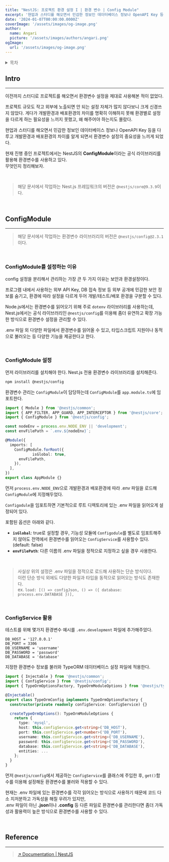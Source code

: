 ```yaml
---
title: "NestJS: 프로젝트 환경 설정 I | 환경 변수 | Config Module"
excerpt: '현업과 스터디를 해오면서 민감한 정보인 데이터베이스 정보나 OpenAPI Key 등을 다루고 개발환경과 배포환경의 차이를 알게 되면서 환경변수 설정의 중요성을 느끼게 되었다. 현재 진행 중인 프로젝트에서는 NestJS의 **ConfigModule**이라는 공식 라이브러리를 활용해 환경변수를 사용하고 있다. 무엇인지 정리해보자.'
date: '2024-01-07T00:00:00.0000Z'
coverImage: '/assets/images/og-image.png'
author:
  name: Angari
  picture: '/assets/images/authors/angari.png'
ogImage:
  url: '/assets/images/og-image.png'
---
```


<details style="color: dimgrey;">
  <summary style="font-weight: 500;">목차</summary>
  <div>

##### **Swagger**

- Swagger 설정을 하는 이유
- Swagger 설정
- Swagger 활용: 데코레이터
  </div>
</details>

## **Intro**
---

이전까지 스터디로 프로젝트를 해오면서 환경변수 설정을 제대로 사용해본 적이 없었다.

프로젝트 규모도 작고 외부에 노출되면 안 되는 설정 자체가 많지 않다보니 크게 신경쓰지 않았다. 게다가 개발환경과 배포환경의 차이를 명확히 이해하지 못해 환경별로 설정을 다르게 하는 필요성을 느끼지 못했고, 왜 해주어야 하는지도 몰랐다.

현업과 스터디를 해오면서 민감한 정보인 데이터베이스 정보나 OpenAPI Key 등을 다루고 개발환경과 배포환경의 차이를 알게 되면서 환경변수 설정의 중요성을 느끼게 되었다.

현재 진행 중인 프로젝트에서는 NestJS의 **ConfigModule**이라는 공식 라이브러리를 활용해 환경변수를 사용하고 있다.  
무엇인지 정리해보자.

<br/>

> 해당 문서에서 작업하는 Nest.js 프레임워크의 버전은 `@nestjs/core@9.3.9`이다.

<br/>

## **ConfigModule**
---

> 해당 문서에서 작업하는 환경변수 라이브러리의 버전은 `@nestjs/config@2.3.1`이다.

<br/>

### ConfigModule를 설정하는 이유

config 설정을 분리해서 관리하는 가장 큰 두 가지 이유는 보안과 환경설정이다.

프로그램 내에서 사용하는 외부 API Key, DB 접속 정보 등 외부 공개에 민감한 보안 정보를 숨기고, 환경에 따라 설정을 다르게 두어 개발/테스트/배포 환경을 구분할 수 있다.  

Node.js에서는 환경변수를 읽어오기 위해 주로 `dotenv` 라이브러리를 사용하는데, Nest.js에서는 공식 라이브러리인 `@nestjs/config`를 이용해 좀더 유연하고 확장 가능한 방식으로 환경변수 설정을 관리할 수 있다.

.env 파일 외 다양한 파일에서 환경변수를 읽어올 수 있고, 타입스크립트 지원이나 동적으로 불러오는 등 다양한 기능을 제공한다고 한다.

<br/>

### ConfigModule 설정

먼저 라이브러리를 설치해야 한다. Nest.js 전용 환경변수 라이브러리를 설치해준다.

```zsh
npm install @nestjs/config
```

환경변수 관리는 `ConfigModule`이 담당하는데 `ConfigModule`를 `app.module.ts`에 임포트한다.

```ts
import { Module } from '@nestjs/common';
import { APP_FILTER, APP_GUARD, APP_INTERCEPTOR } from '@nestjs/core';
import { ConfigModule } from '@nestjs/config';

const nodeEnv = process.env.NODE_ENV || 'development';
const envFilePath = `.env.${nodeEnv}`;

@Module({
  imports: [
    ConfigModule.forRoot({
			isGlobal: true,
      envFilePath,
    }),
  ],
})
export class AppModule {}
```

먼저 `process.env.NODE_ENV`으로 개발환경과 배포환경에 따라 .env 파일을 로드해 `ConfigModule`에 지정해두었다.

`Configodule`을 임포트하면 기본적으로 루트 디렉토리에 있는 .env 파일을 읽어오게 설정되어 있다.

포함된 옵션은 아래와 같다.

- **`isGlobal`**: true로 설정할 경우, 기능성 모듈에 `Configodule`를 별도로 임포트해주지 않아도 전역에서 환경변수를 읽어오는 `ConfigService`를 사용할수 있다.(default: false)
- **`envFilePath`**: 다른 이름의 .env 파일을 정적으로 지정하고 싶을 경우 사용한다.

<br/>

> 사실상 위의 설정은 .env 파일을 정적으로 로드해 사용하는 단순 방식이다.  
이런 단순 방식 외에도 다양한 파일과 타입을 동적으로 읽어오는 방식도 존재한다.  
ex. `load: [() => configJson, () => ({ database: process.env.DATABASE })],`

<br/>

### ConfigService 활용

테스트를 위해 몇가지 환경변수 예시를 `.env.development` 파일에 추가해주었다.

```env
DB_HOST = '127.0.0.1'
DB_PORT = 3306
DB_USERNAME = 'username'
DB_PASSWORD = 'password'
DB_DATABASE = 'database'
```

지정한 환경변수 정보를 불러와 TypeORM 데이터베이스 설정 파일에 적용한다.

```ts
import { Injectable } from '@nestjs/common';
import { ConfigService } from '@nestjs/config';
import { TypeOrmOptionsFactory, TypeOrmModuleOptions } from '@nestjs/typeorm';

@Injectable()
export class TypeOrmConfig implements TypeOrmOptionsFactory {
  constructor(private readonly configService: ConfigService) {}

  createTypeOrmOptions(): TypeOrmModuleOptions {
    return {
      type: 'mysql',
      host: this.configService.get<string>('DB_HOST'),
      port: this.configService.get<number>('DB_PORT'),
      username: this.configService.get<string>('DB_USERNAME'),
      password: this.configService.get<string>('DB_PASSWORD'),
      database: this.configService.get<string>('DB_DATABASE'),
      entities: ...
    };
  }
}
```

먼저 `@nestjs/config`에서 제공하는 `ConfigService`를 클래스에 주입한 후, `get()`함수를 이용해 설정해둔 환경변수를 불러와 적용할 수 있다.

현재는 .env 파일에 있는 환경변수를 각각 읽어오는 방식으로 사용하기 때문에 코드 다소 지저분하고 가독성을 해칠 우려가 있지만,  
.env 파일이 아닌 **.json**이나 **.config** 등 다른 파일로 환경변수를 관리한다면 좀더 가독성과 활용력이 높은 방식으로 환경변수를 사용할 수 있다.

<br/>

## Reference
---

> [↗️ Documentation | NestJS](https://docs.nestjs.com/techniques/configuration)